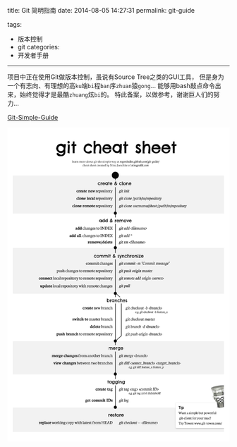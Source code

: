 title: Git 简明指南
date: 2014-08-05 14:27:31
permalink: git-guide

tags:
- 版本控制
- git
categories:
- 开发者手册
---

项目中正在使用Git做版本控制，虽说有Source Tree之类的GUI工具，
但是身为一个有志向、有理想的高`ku`端`bi`程`ban`序`zhuan`猿`gong`...
能够用bash敲点命令出来，始终觉得才是最酷`zhuang`炫`bi`的。
特此备案，以做参考，谢谢巨人们的努力...

[Git-Simple-Guide](/files/git-simple-guide/index-zh.html)

<!-- more -->

![Git-Cheat-Sheet](/files/git-simple-guide/files/git_cheat_sheet.svg)

